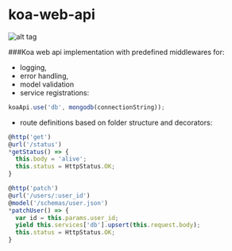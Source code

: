 # koa-web-api

![alt tag](https://encrypted-tbn3.gstatic.com/images?q=tbn:ANd9GcQrzbu0IxsmelfNdR2zTlsL1eQjU70TLJlbAGmSAL9fz4ps7jHP)

###Koa web api implementation with predefined middlewares for:
- logging,
- error handling,
- model validation
- service registrations:
```javascript
koaApi.use('db', mongodb(connectionString));
```
- route definitions based on folder structure and decorators:

```javascript
@http('get')
@url('/status')
*getStatus() => {
  this.body = 'alive';
  this.status = HttpStatus.OK;
}

@http('patch')
@url('/users/:user_id')
@model('/schemas/user.json')
*patchUser() => {
  var id = this.params.user_id;
  yield this.services['db'].upsert(this.request.body);
  this.status = HttpStatus.OK;
}
```
